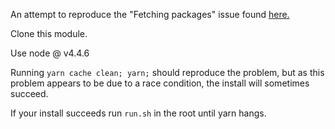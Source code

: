 An attempt to reproduce the "Fetching packages" issue found [here.](https://github.com/yarnpkg/yarn/issues/764)

Clone this module.

Use node @ v4.4.6

Running `yarn cache clean; yarn;` should reproduce the problem, but as this problem appears to be due to a race condition, the install will sometimes succeed.

If your install succeeds run `run.sh` in the root until yarn hangs.
